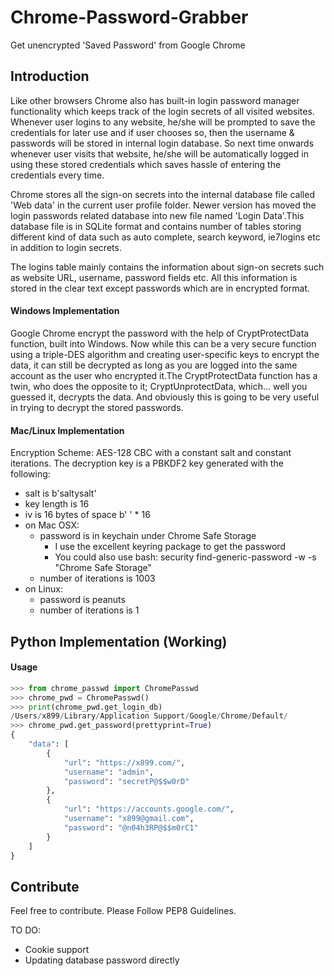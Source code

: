 # Chrome-Password-Grabber
Get unencrypted 'Saved Password' from Google Chrome

## Introduction
Like other browsers Chrome also has built-in login password manager functionality which keeps track of the login secrets of all visited websites. Whenever user logins to any website, he/she will be prompted to save the credentials for later use and if user chooses so, then the username & passwords will be stored in internal login database. So next time onwards whenever user visits that website, he/she will be automatically logged in using these stored credentials which saves hassle of entering the credentials every time.

Chrome stores all the sign-on secrets into the internal database file called 'Web data' in the current user profile folder. Newer version has moved the login passwords related database into new file named 'Login Data'.This database file is in SQLite format and contains number of tables storing different kind of data such as auto complete, search keyword, ie7logins etc in addition to login secrets.

The logins table mainly contains the information about sign-on secrets such as website URL, username, password fields etc. All this information is stored in the clear text except passwords which are in encrypted format. 

#### Windows Implementation
Google Chrome encrypt the password with the help of CryptProtectData function, built into Windows. Now while this can be a very secure function using a triple-DES algorithm and creating user-specific keys to encrypt the data, it can still be decrypted as long as you are logged into the same account as the user who encrypted it.The CryptProtectData function has a twin, who does the opposite to it; CryptUnprotectData, which... well you guessed it, decrypts the data. And obviously this is going to be very useful in trying to decrypt the stored passwords.

#### Mac/Linux Implementation
Encryption Scheme: AES-128 CBC with a constant salt and constant iterations. The decryption key is a PBKDF2 key generated with the following:

* salt is b'saltysalt'
* key length is 16
* iv is 16 bytes of space b' ' * 16
* on Mac OSX:
  * password is in keychain under Chrome Safe Storage
    * I use the excellent keyring package to get the password
    * You could also use bash: security find-generic-password -w -s "Chrome Safe Storage"
  * number of iterations is 1003
* on Linux:
  * password is peanuts
  * number of iterations is 1


## Python Implementation (Working)

#### Usage
```python
>>> from chrome_passwd import ChromePasswd
>>> chrome_pwd = ChromePasswd()
>>> print(chrome_pwd.get_login_db)
/Users/x899/Library/Application Support/Google/Chrome/Default/
>>> chrome_pwd.get_password(prettyprint=True)
{
	"data": [
		{
			"url": "https://x899.com/",
			"username": "admin",
			"password": "secretP@$$w0rD"
		},
		{
			"url": "https://accounts.google.com/",
			"username": "x899@gmail.com",
			"password": "@n04h3RP@$$m0rC1"
		}
	]
}
```

## Contribute
Feel free to contribute. Please Follow PEP8 Guidelines.

TO DO:
* Cookie support
* Updating database password directly


